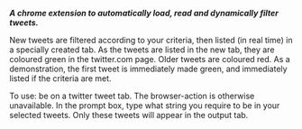 **_A chrome extension to automatically load, read and dynamically filter tweets._**

New tweets are filtered according to your criteria, then listed (in real time) in a specially created tab.  As the tweets are listed in the new tab, they are coloured green in the twitter.com page.  Older tweets are coloured red.  As a demonstration, the first tweet is immediately made green, and immediately listed if the criteria are met.

To use: be on a twitter tweet tab.  The browser-action is otherwise unavailable.  In the prompt box, type what string you require to be in your selected tweets.  Only these tweets will appear in the output tab.



